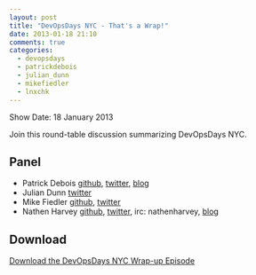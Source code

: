 ```yaml
---
layout: post
title: "DevOpsDays NYC - That's a Wrap!"
date: 2013-01-18 21:10
comments: true
categories: 
  - devopsdays
  - patrickdebois
  - julian_dunn
  - mikefiedler
  - lnxchk
---
```


Show Date:  18 January 2013

Join this round-table discussion summarizing DevOpsDays NYC.

Panel<a name="panel"></a>
-----
* Patrick Debois [github](https://github.com/jedi4ever), [twitter](https://twitter.com/patrickdebois), [blog](http://www.jedi.be/blog)
* Julian Dunn [twitter](http://twitter.com/julian_dunn)
* Mike Fiedler [github](http://github.com/miketheman), [twitter](http://twitter.com/mikefiedler)
* Nathen Harvey [github](http://github.com/nathenharvey), [twitter](http://twitter.com/nathenharvey), irc: nathenharvey, [blog](http://nathenharvey.com)

Download
-------

[Download the DevOpsDays NYC Wrap-up Episode](http://traffic.libsyn.com/foodfight/dod-nyc-wrapup.mp3)
